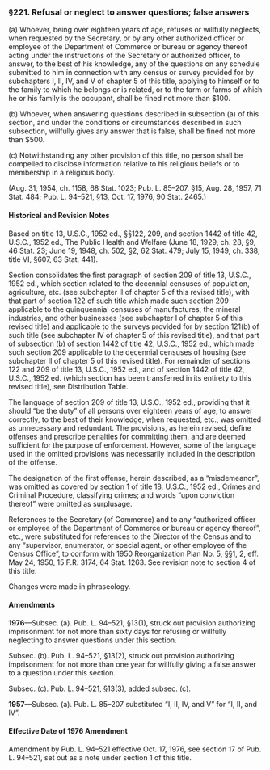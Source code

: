 ### §221. Refusal or neglect to answer questions; false answers ###

(a) Whoever, being over eighteen years of age, refuses or willfully neglects, when requested by the Secretary, or by any other authorized officer or employee of the Department of Commerce or bureau or agency thereof acting under the instructions of the Secretary or authorized officer, to answer, to the best of his knowledge, any of the questions on any schedule submitted to him in connection with any census or survey provided for by subchapters I, II, IV, and V of chapter 5 of this title, applying to himself or to the family to which he belongs or is related, or to the farm or farms of which he or his family is the occupant, shall be fined not more than $100.

(b) Whoever, when answering questions described in subsection (a) of this section, and under the conditions or circumstances described in such subsection, willfully gives any answer that is false, shall be fined not more than $500.

(c) Notwithstanding any other provision of this title, no person shall be compelled to disclose information relative to his religious beliefs or to membership in a religious body.

(Aug. 31, 1954, ch. 1158, 68 Stat. 1023; Pub. L. 85–207, §15, Aug. 28, 1957, 71 Stat. 484; Pub. L. 94–521, §13, Oct. 17, 1976, 90 Stat. 2465.)

#### Historical and Revision Notes ####

Based on title 13, U.S.C., 1952 ed., §§122, 209, and section 1442 of title 42, U.S.C., 1952 ed., The Public Health and Welfare (June 18, 1929, ch. 28, §9, 46 Stat. 23; June 19, 1948, ch. 502, §2, 62 Stat. 479; July 15, 1949, ch. 338, title VI, §607, 63 Stat. 441).

Section consolidates the first paragraph of section 209 of title 13, U.S.C., 1952 ed., which section related to the decennial censuses of population, agriculture, etc. (see subchapter II of chapter 5 of this revised title), with that part of section 122 of such title which made such section 209 applicable to the quinquennial censuses of manufactures, the mineral industries, and other businesses (see subchapter I of chapter 5 of this revised title) and applicable to the surveys provided for by section 121(b) of such title (see subchapter IV of chapter 5 of this revised title), and that part of subsection (b) of section 1442 of title 42, U.S.C., 1952 ed., which made such section 209 applicable to the decennial censuses of housing (see subchapter II of chapter 5 of this revised title). For remainder of sections 122 and 209 of title 13, U.S.C., 1952 ed., and of section 1442 of title 42, U.S.C., 1952 ed. (which section has been transferred in its entirety to this revised title), see Distribution Table.

The language of section 209 of title 13, U.S.C., 1952 ed., providing that it should “be the duty” of all persons over eighteen years of age, to answer correctly, to the best of their knowledge, when requested, etc., was omitted as unnecessary and redundant. The provisions, as herein revised, define offenses and prescribe penalties for committing them, and are deemed sufficient for the purpose of enforcement. However, some of the language used in the omitted provisions was necessarily included in the description of the offense.

The designation of the first offense, herein described, as a “misdemeanor”, was omitted as covered by section 1 of title 18, U.S.C., 1952 ed., Crimes and Criminal Procedure, classifying crimes; and words “upon conviction thereof” were omitted as surplusage.

References to the Secretary (of Commerce) and to any “authorized officer or employee of the Department of Commerce or bureau or agency thereof”, etc., were substituted for references to the Director of the Census and to any “supervisor, enumerator, or special agent, or other employee of the Census Office”, to conform with 1950 Reorganization Plan No. 5, §§1, 2, eff. May 24, 1950, 15 F.R. 3174, 64 Stat. 1263. See revision note to section 4 of this title.

Changes were made in phraseology.

#### Amendments ####

**1976**—Subsec. (a). Pub. L. 94–521, §13(1), struck out provision authorizing imprisonment for not more than sixty days for refusing or willfully neglecting to answer questions under this section.

Subsec. (b). Pub. L. 94–521, §13(2), struck out provision authorizing imprisonment for not more than one year for willfully giving a false answer to a question under this section.

Subsec. (c). Pub. L. 94–521, §13(3), added subsec. (c).

**1957**—Subsec. (a). Pub. L. 85–207 substituted “I, II, IV, and V” for “I, II, and IV”.

#### Effective Date of 1976 Amendment ####

Amendment by Pub. L. 94–521 effective Oct. 17, 1976, see section 17 of Pub. L. 94–521, set out as a note under section 1 of this title.